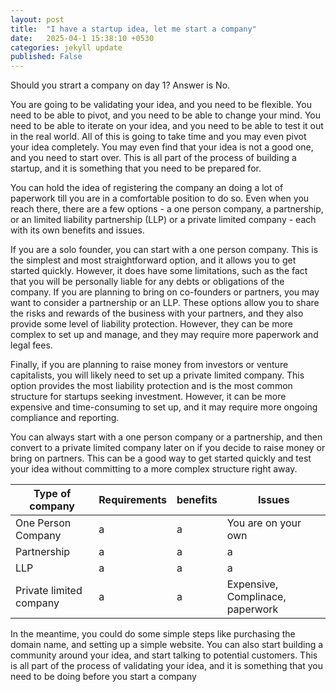 ```yaml
---
layout: post
title:  "I have a startup idea, let me start a company"
date:   2025-04-1 15:38:10 +0530
categories: jekyll update
published: False
---
```

Should you strart a company on day 1? Answer is No. 

You are going to be validating your idea, and you need to be flexible. You need to be able to pivot, and you need to be able to change your mind. You need to be able to iterate on your idea, and you need to be able to test it out in the real world. All of this is going to take time and you may even pivot your idea completely. You may even find that your idea is not a good one, and you need to start over. This is all part of the process of building a startup, and it is something that you need to be prepared for.

You can hold the idea of registering the company an doing a lot of paperwork till you are in a comfortable position to do so. Even when you reach there, there are a few options - a one person company, a partnership, or an limited liability partnership (LLP) or a private limited company - each with its own benefits and issues.

If you are a solo founder, you can start with a one person company. This is the simplest and most straightforward option, and it allows you to get started quickly. However, it does have some limitations, such as the fact that you will be personally liable for any debts or obligations of the company.
If you are planning to bring on co-founders or partners, you may want to consider a partnership or an LLP. These options allow you to share the risks and rewards of the business with your partners, and they also provide some level of liability protection. However, they can be more complex to set up and manage, and they may require more paperwork and legal fees.

Finally, if you are planning to raise money from investors or venture capitalists, you will likely need to set up a private limited company. This option provides the most liability protection and is the most common structure for startups seeking investment. However, it can be more expensive and time-consuming to set up, and it may require more ongoing compliance and reporting.

You can always start with a one person company or a partnership, and then convert to a private limited company later on if you decide to raise money or bring on partners. This can be a good way to get started quickly and test your idea without committing to a more complex structure right away.

| Type of company         | Requirements | benefits | Issues                           |
| ----------------------- | ------------ | -------- | -------------------------------- |
| One Person Company      | a            | a        | You are on your own              |
| Partnership             | a            | a        | a                                |
| LLP                     | a            | a        | a                                |
| Private limited company | a            | a        | Expensive, Complinace, paperwork |


In the meantime, you could do some simple steps like purchasing the domain name, and setting up a simple website. You can also start building a community around your idea, and start talking to potential customers. This is all part of the process of validating your idea, and it is something that you need to be doing before you start a company